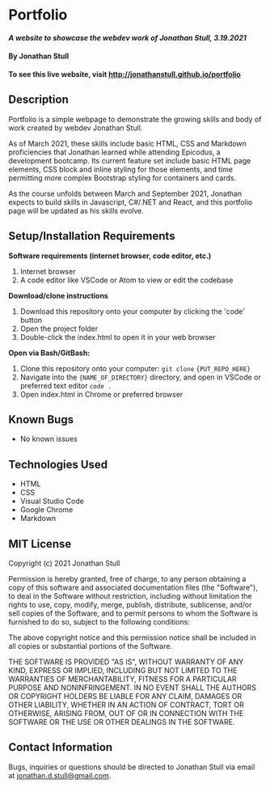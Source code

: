 # Portfolio

#### _A website to showcase the webdev work of Jonathan Stull, 3.19.2021_

#### By Jonathan Stull

**To see this live website, visit http://jonathanstull.github.io/portfolio**

## Description

Portfolio is a simple webpage to demonstrate the growing skills and body of work created by webdev Jonathan Stull.

As of March 2021, these skills include basic HTML, CSS and Markdown proficiencies that Jonathan learned while attending Epicodus, a development bootcamp. Its current feature set include basic HTML page elements, CSS block and inline styling for those elements, and time permitting more complex Bootstrap styling for containers and cards.

As the course unfolds between March and September 2021, Jonathan expects to build skills in Javascript, C#/.NET and React, and this portfolio page will be updated as his skills evolve.

## Setup/Installation Requirements

**Software requirements (internet browser, code editor, etc.)**
1. Internet browser
2. A code editor like VSCode or Atom to view or edit the codebase

**Download/clone instructions**
1. Download this repository onto your computer by clicking the 'code' button
2. Open the project folder
3. Double-click the index.html to open it in your web browser

**Open via Bash/GitBash:**
1. Clone this repository onto your computer: `git clone` `{PUT_REPO_HERE}`
2. Navigate into the `{NAME_OF_DIRECTORY}`  directory, and open in VSCode or preferred text editor `code .`
3. Open index.html in Chrome or preferred browser

## Known Bugs

* No known issues

## Technologies Used

* HTML
* CSS
* Visual Studio Code
* Google Chrome
* Markdown

## MIT License

Copyright (c) 2021 Jonathan Stull

Permission is hereby granted, free of charge, to any person obtaining a copy of this software and associated documentation files (the "Software"), to deal in the Software without restriction, including without limitation the rights to use, copy, modify, merge, publish, distribute, sublicense, and/or sell copies of the Software, and to permit persons to whom the Software is furnished to do so, subject to the following conditions:

The above copyright notice and this permission notice shall be included in all copies or substantial portions of the Software.

THE SOFTWARE IS PROVIDED "AS IS", WITHOUT WARRANTY OF ANY KIND, EXPRESS OR IMPLIED, INCLUDING BUT NOT LIMITED TO THE WARRANTIES OF MERCHANTABILITY, FITNESS FOR A PARTICULAR PURPOSE AND NONINFRINGEMENT. IN NO EVENT SHALL THE AUTHORS OR COPYRIGHT HOLDERS BE LIABLE FOR ANY CLAIM, DAMAGES OR OTHER LIABILITY, WHETHER IN AN ACTION OF CONTRACT, TORT OR OTHERWISE, ARISING FROM,
OUT OF OR IN CONNECTION WITH THE SOFTWARE OR THE USE OR OTHER DEALINGS IN THE SOFTWARE.

## Contact Information

Bugs, inquiries or questions should be directed to Jonathan Stull via email at <jonathan.d.stull@gmail.com>.